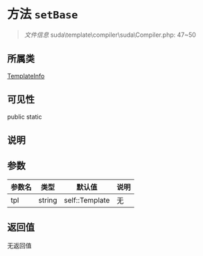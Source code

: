 # 方法 `setBase`

> *文件信息* suda\template\compiler\suda\Compiler.php: 47~50

## 所属类 

[TemplateInfo](../TemplateInfo.md)

## 可见性

 public static

## 说明



## 参数


| 参数名 | 类型 | 默认值 | 说明 |
|--------|-----|-------|-------|
| tpl |  string | self::Template | 无 |



## 返回值

无返回值
